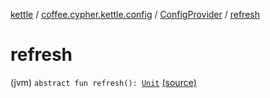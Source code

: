 [kettle](../../index.md) / [coffee.cypher.kettle.config](../index.md) / [ConfigProvider](index.md) / [refresh](./refresh.md)

# refresh

(jvm) `abstract fun refresh(): `[`Unit`](https://kotlinlang.org/api/latest/jvm/stdlib/kotlin/-unit/index.html) [(source)](https://github.com/Cypher121/kettle/blob/master/src/main/kotlin/coffee/cypher/kettle/config/ConfigProvider.kt#L11)